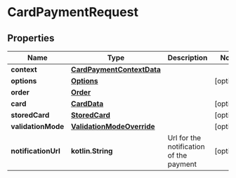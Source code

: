 
# CardPaymentRequest

## Properties
Name | Type | Description | Notes
------------ | ------------- | ------------- | -------------
**context** | [**CardPaymentContextData**](CardPaymentContextData.md) |  | 
**options** | [**Options**](Options.md) |  |  [optional]
**order** | [**Order**](Order.md) |  | 
**card** | [**CardData**](CardData.md) |  |  [optional]
**storedCard** | [**StoredCard**](StoredCard.md) |  |  [optional]
**validationMode** | [**ValidationModeOverride**](ValidationModeOverride.md) |  |  [optional]
**notificationUrl** | **kotlin.String** | Url for the notification of the payment |  [optional]



